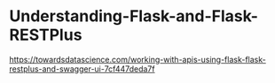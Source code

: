 # Understanding-Flask-and-Flask-RESTPlus
https://towardsdatascience.com/working-with-apis-using-flask-flask-restplus-and-swagger-ui-7cf447deda7f
